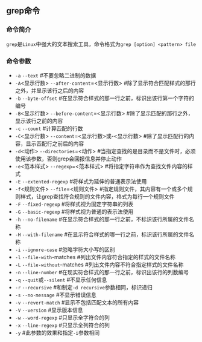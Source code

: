 ## grep命令

### 命令简介
`grep`是`Linux`中强大的文本搜索工具，命令格式为`grep [option] <pattern> file`
### 命令参数
- `-a` `--text` #不要忽略二进制的数据
- `-A`<显示行数> `--after-content`=<显示行数> #除了显示符合匹配样式的那行之外，并显示该行之后的内容
- `-b` `--byte-offset` #在显示符合样式的那一行之前，标识出该行第一个字符的编号
- `-B`<显示行数> `--before-content`=<显示行数> #除了显示匹配的那行之外，显示该行之前的内容
- `-c` `--count` #计算匹配的行数
- `-C`<显示行数> `--content`=<显示行数>或-<显示行数> #除了显示匹配行的内容，显示匹配行之前后的内容
- `-d`<动作> `--directories`=<动作> #当指定查找的是目录而不是文件时，必须使用该参数，否则grep会回报信息并停止动作
- `-e`<范本样式> `--regexp`=<范本样式> #将指定字符串作为查找文件内容的样式
- `-E` `--extented-regexp` #将样式为延伸的普通表示法使用
- `-f`<规则文件> `--file`=<规则文件> #指定规则文件，其内容有一个或多个规则样式，让grep查找符合规则的文件内容，格式为每行一个规则文件
- `-F` `--fixed-regexp` #将样式视为固定字符串的列表
- `-G` `--basic-regexp` #将样式视为普通的表示法使用
- `-h` `--no-filename` #在显示符合样式的那一行之前，不标识该行所属的文件名称
- `-H` `--with-filename` #在显示符合样式的哪一行之前，标识该行所属的文件名称
- `-i` `--ignore-case` #忽略字符大小写的区别
- `-l` `--file-with`-matches #列出文件内容符合指定的样式的文件名称
- `-L` `--file-without`-matches #列出文件内容不符合指定样式的文件名称
- `-n` `--line-number` #在现实符合样式的那一行之前，标识出该行的列数编号
- `-q` `--quit`或`--silent` #不显示任何信息
- `-r` `--recursive` #和制定`-d recursive`参数相同，标识递归
- `-s` `--no-message` #不显示错误信息
- `-v` `--revert-match` #显示不包括匹配文本的所有内容
- `-V` `--version` #显示版本信息
- `-w` `--word-regexp` #只显示全字符合的列
- `-x` `--line-regexp` #只显示全列符合的列
- `-y` #此参数的效果和指定`-i`参数相同
<!--stackedit_data:
eyJoaXN0b3J5IjpbLTE2OTI5MTYxNl19
-->